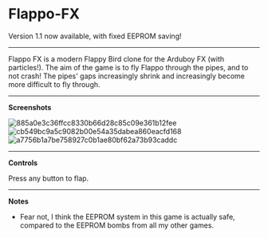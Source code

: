 # Flappo-FX

Version 1.1 now available, with fixed EEPROM saving!

---

Flappo FX is a modern Flappy Bird clone for the Arduboy FX (with particles!). The aim of the game is to fly Flappo through the pipes, and to not crash! The pipes' gaps increasingly shrink and increasingly become more difficult to fly through.

---

**Screenshots**

![885a0e3c36ffcc8330b66d28c85c09e361b12fee](https://user-images.githubusercontent.com/110302468/210881282-09e23ab5-bb65-471c-85eb-8b3819e598cd.png)
![cb549bc9a5c9082b00e54a35dabea860eacfd168](https://user-images.githubusercontent.com/110302468/210881294-07500cb0-fe1f-4159-b289-1830eebdb9e0.png)
![a7756b1a7be758927c0b1ae80bf62a73b93caddc](https://user-images.githubusercontent.com/110302468/210881299-da693253-0a71-4e70-8ce4-a077d44111f2.png)


---

**Controls**

Press any button to flap.

---

**Notes**

- Fear not, I think the EEPROM system in this game is actually safe, compared to the EEPROM bombs from all my other games.
